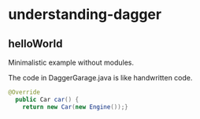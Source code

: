 # understanding-dagger

## helloWorld

Minimalistic example without modules.

The code in DaggerGarage.java is like handwritten code.

``` java
@Override
  public Car car() {
    return new Car(new Engine());}
```
